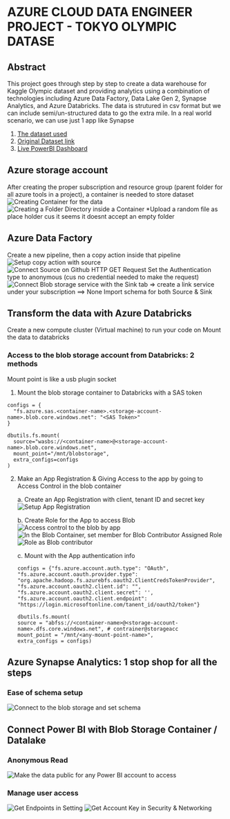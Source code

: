 # AZURE CLOUD DATA ENGINEER PROJECT - TOKYO OLYMPIC DATASE

## Abstract

This project goes through step by step to create a data warehouse for Kaggle Olympic dataset and providing analytics using a combination of technologies including Azure Data Factory, Data Lake Gen 2, Synapse Analytics, and Azure Databricks. The data is strutured in csv format but we can include semi/un-structured data to go the extra mile.
In a real world scenario, we can use just 1 app like Synapse

1. [The dataset used](https://github.com/darshilparmar/tokyo-olympic-azure-data-engineering-project/tree/main/data)
2. [Original Dataset link](https://www.kaggle.com/datasets/arjunprasadsarkhel/2021-olympics-in-tokyo/data)
3. [Live PowerBI Dashboard]()

## Azure storage account

After creating the proper subscription and resource group (parent folder for all azure tools in a project), a container is needed to store dataset
![Creating Container for the data](https://github.com/danny-213/tokyo-lympic-DE/blob/main/azure-storage.png)
![Creating a Folder Directory inside a Container](https://github.com/danny-213/tokyo-lympic-DE/blob/main/storage-container.png)
\*Upload a random file as place holder cus it seems it doesnt accept an empty folder

## Azure Data Factory

Create a new pipeline, then a copy action inside that pipeline
![Setup copy action with source](https://github.com/danny-213/tokyo-lympic-DE/blob/main/pipeline-task.png)
![Connect Source on Github HTTP GET Request](https://github.com/danny-213/tokyo-lympic-DE/blob/main/pipeline-task2.png) Set the Authentication type to anonymous (cus no credential needed to make the request)
![Connect Blob storage service with the Sink tab](https://github.com/danny-213/tokyo-lympic-DE/blob/main/pipeline-task1.png) => create a link service under your subscription
==> None Import schema for both Source & Sink

## Transform the data with Azure Databricks

Create a new compute cluster (Virtual machine) to run your code on
Mount the data to databricks

### Access to the blob storage account from Databricks: 2 methods

Mount point is like a usb plugin socket

1. Mount the blob storage container to Databricks with a SAS token

```
configs = {
  "fs.azure.sas.<container-name>.<storage-account-name>.blob.core.windows.net": "<SAS Token>"
}

dbutils.fs.mount(
  source="wasbs://<container-name>@<storage-account-name>.blob.core.windows.net",
  mount_point="/mnt/blobstorage",
  extra_configs=configs
)
```

2. Make an App Registration & Giving Access to the app by going to Access Control in the blob container

   a. Create an App Registration with client, tenant ID and secret key
   ![Setup App Registration](https://github.com/danny-213/tokyo-lympic-DE/blob/main/app-reg.png)

   b. Create Role for the App to access Blob
   ![Access control to the blob by app](https://github.com/danny-213/tokyo-lympic-DE/blob/main/blob-access.png)
   ![In the Blob Container, set member for Blob Contributor Assigned Role](https://github.com/danny-213/tokyo-lympic-DE/blob/main/db-accessblob.png)
   ![Role as Blob contributor](https://github.com/danny-213/tokyo-lympic-DE/blob/main/blob-access.png)

   c. Mount with the App authentication info

   ```
   configs = {"fs.azure.account.auth.type": "OAuth",
   "fs.azure.account.oauth.provider.type": "org.apache.hadoop.fs.azurebfs.oauth2.ClientCredsTokenProvider",
   "fs.azure.account.oauth2.client.id": "",
   "fs.azure.account.oauth2.client.secret": '',
   "fs.azure.account.oauth2.client.endpoint": "https://login.microsoftonline.com/tanent_id/oauth2/token"}
   ```

   ```
   dbutils.fs.mount(
   source = "abfss://<container-name>@<storage-account-name>.dfs.core.windows.net", # contrainer@storageacc
   mount_point = "/mnt/<any-mount-point-name>",
   extra_configs = configs)

   ```

## Azure Synapse Analytics: 1 stop shop for all the steps

### Ease of schema setup

![Connect to the blob storage and set schema](https://github.com/danny-213/tokyo-lympic-DE/blob/main/synapse-schema.png)

## Connect Power BI with Blob Storage Container / Datalake

### Anonymous Read

![Make the data public for any Power BI account to access](https://github.com/danny-213/tokyo-lympic-DE/blob/main/powerbi-access.png)

### Manage user access

![Get Endpoints in Setting](https://github.com/danny-213/tokyo-lympic-DE/blob/main/powerbi-connect.png)
![Get Account Key in Security & Networking](https://github.com/danny-213/tokyo-lympic-DE/blob/main/access-key.png)
